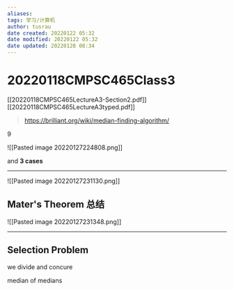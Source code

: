 ```yaml
---
aliases: 
tags: 学习/计算机
author: tusrau
date created: 20220122 05:32
date modified: 20220122 05:32
date updated: 20220128 08:34
---
```


# 20220118CMPSC465Class3

[[20220118CMPSC465LectureA3-Section2.pdf]]
[[20220118CMPSC465LectureA3typed.pdf]]
>https://brilliant.org/wiki/median-finding-algorithm/

9

![[Pasted image 20220127224808.png]]

and **3 cases**

---

![[Pasted image 20220127231130.png]]

## Mater's Theorem 总结

![[Pasted image 20220127231348.png]]

---

## Selection Problem

we divide and concure

median of medians
